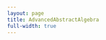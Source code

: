 ```yaml
---
layout: page
title: AdvancedAbstractAlgebra
full-width: true
---
```



<div style=text-align: center>
<object type=image/svg+xml data=/svgs/AdvancedAbstractAlgebra.txt.svg> </object>
</div>
